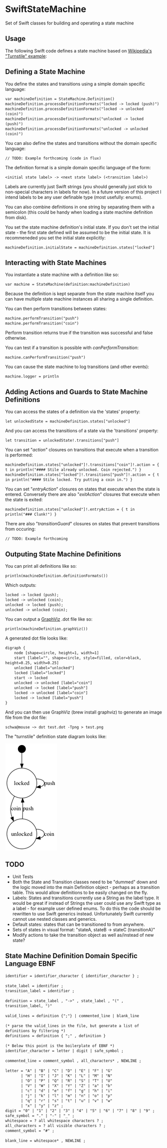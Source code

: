 # SwiftStateMachine

Set of Swift classes for building and operating a state machine

## Usage

The following Swift code defines a state machine based on [Wikipedia's "Turnstile" example](https://en.wikipedia.org/wiki/Finite-state_machine#Example:_a_turnstile):

## Defining a State Machine

You define the states and transitions using a simple domain specific language:

    var machineDefinition = StateMachine.Definition()
    machineDefinition.processDefinitionFormats("locked -> locked (push)")
    machineDefinition.processDefinitionFormats("locked -> unlocked (coin)")
    machineDefinition.processDefinitionFormats("unlocked -> locked (push)")
    machineDefinition.processDefinitionFormats("unlocked -> unlocked (coin)")

You can also define the states and transitions without the domain specific language:

    // TODO: Example forthcoming (code in flux)

The definition format is a simple domain specific language of the form:

    <initial state label> -> <next state label> (<transition label>)

Labels are currently just Swift strings (you should generally just stick to non-special characters in labels for now). In a future version of this project I intend labels to be any user definable type (most usefully: enums).

You can also combine definitions in one string by separating them with a semicolon (this could be handy when loading a state machine definition from disk).

You set the state machine definition's initial state. If you don't set the initial state - the first state defined will be assumed to be the initial state. It is recommeneded you set the initial state explicitly:

    machineDefinition.initialState = machineDefinition.states["locked"]

## Interacting with State Machines

You instantiate a state machine with a definition like so:

    var machine = StateMachine(definition:machineDefinition)

Because the definition is kept separate from the state machine itself you can have multiple state machine instances all sharing a single definition.

You can then perform transitions between states:

    machine.performTransition("push")
    machine.performTransition("coin")

Perform transition returns true if the transition was successful and false otherwise.

You can test if a transition is possible with _canPerformTransition_:

    machine.canPerformTransition("push")

You can cause the state machine to log transitions (and other events):

    machine.logger = println

## Adding Actions and Guards to State Machine Definitions

You can access the states of a definition via the 'states' property:

    let unlockedState = machineDefinition.states["unlocked"]
    
And you can access the transitions of a state via the 'transitions' property:

    let transition = unlockedState!.transitions["push"]
    
You can set "_action_" closures on transitions that execute when a transition is performed:

    machineDefinition.states["unlocked"]!.transitions["coin"]!.action = { t in println("#### Stile already unlocked. Coin rejected.") }
    machineDefinition.states["locked"]!.transitions["push"]!.action = { t in println("#### Stile locked. Try putting a coin in.") }

You can set "_entryAction_" closures on states that execute when the state is entered. Conversely there are also "_exitAction_" closures that execute when the state is exited:

    machineDefinition.states["unlocked"]!.entryAction = { t in println("### Clunk!") }

There are also "_transitionGuard_" closures on states that prevent transitions from occuring:

    // TODO: Example forthcoming

## Outputing State Machine Definitions

You can print all definitions like so:

    println(machineDefinition.definitionFormats())

Which outputs:

    locked -> locked (push);
    locked -> unlocked (coin);
    unlocked -> locked (push);
    unlocked -> unlocked (coin);

You can output a [GraphViz](http://graphviz.org) .dot file like so:

    println(machineDefinition.graphViz())

A generated dot file looks like:

    digraph {
        node [shape=circle, height=1, width=1]
        start [label="", shape=circle, style=filled, color=black, height=0.25, width=0.25]
        unlocked [label="unlocked"]
        locked [label="locked"]
        start -> locked
        unlocked -> unlocked [label="coin"]
        unlocked -> locked [label="push"]
        locked -> unlocked [label="coin"]
        locked -> locked [label="push"]
    }
    
And you can then use GraphViz (brew install graphviz) to generate an image file from the dot file:

    schwa@mouse ~> dot test.dot -Tpng > test.png

The "turnstile" definition state diagram looks like:

![test.png](test.png)

## TODO

* Unit Tests
* Both the State and Transition classes need to be "dummed" down and the logic moved into the main Definition object - perhaps as a transition table. This would allow definitions to be easily changed on the fly.
* Labels: States and transitions currently use a String as the label type. It would be great if instead of Strings the user could use any Swift type as a label - for example user defined enums. To do this the code should be rewritten to use Swift generics instead. Unfortunately Swift currently cannot use nested classes and generics.
* Default states: states that can be transitioned to from anywhere.
* Sets of states in visual format: "stateA, stateB -> stateC (transitionA)"
* Modify actions to take the transition object as well as/instead of new state?

## State Machine Definition Domain Specific Language EBNF

    identifier = identifier_character { identifier_character } ;

    state_label = identifier ;
    transition_label = identifier ;

    definition = state_label , "->" , state_label , "(" , transition_label, ")"

    valid_lines = definition {";"} | commented_line | blank_line

    (* parse the valid_lines in the file, but generate a list of definitions by filtering *)
    definitions = definition { ";" , definition }

    (* Below this point is the boilerplate of EBNF *)
    identifier_character = letter | digit | safe_symbol ;

    commented_line = comment_symbol , all_characters* , NEWLINE ;

    letter = "A" | "B" | "C" | "D" | "E" | "F" | "G"
           | "H" | "I" | "J" | "K" | "L" | "M" | "N"
           | "O" | "P" | "Q" | "R" | "S" | "T" | "U"
           | "V" | "W" | "X" | "Y" | "Z" | "a" | "b"
           | "c" | "d" | "e" | "f" | "g" | "h" | "i"
           | "j" | "k" | "l" | "m" | "n" | "o" | "p"
           | "q" | "r" | "s" | "t" | "u" | "v" | "w"
           | "x" | "y" | "z" ;
    digit = "0" | "1" | "2" | "3" | "4" | "5" | "6" | "7" | "8" | "9" ;
    safe_symbol = "." | "-" | "_" ;
    whitespace = ? all whitespace characters ? ;
	all_characters = ? all visible characters ? ;
    comment_symbol = "#" ;

    blank_line = whitespace* , NEWLINE ;
